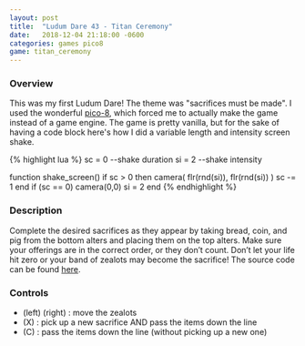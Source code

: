 ```yaml
---
layout: post
title:  "Ludum Dare 43 - Titan Ceremony"
date:   2018-12-04 21:18:00 -0600
categories: games pico8
game: titan_ceremony
---
```


### Overview
This was my first Ludum Dare! The theme was "sacrifices must be made". I used the wonderful [pico-8][pico8-site], which forced me to actually make the game instead of a game engine. The game is pretty vanilla, but for the sake of having a code block here's how I did a variable length and intensity screen shake.

{% highlight lua %}
sc = 0 --shake duration
si = 2 --shake intensity

function shake_screen()
 if sc > 0 then
  camera(
   flr(rnd(si)),
   flr(rnd(si))
  )
  sc -= 1
 end
 if (sc == 0) camera(0,0) si = 2
end
{% endhighlight %}

### Description
Complete the desired sacrifices as they appear by taking bread, coin, and pig from the bottom alters and placing them on the top alters. Make sure your offerings are in the correct order, or they don’t count. Don’t let your life hit zero or your band of zealots may become the sacrifice! The source code can be found [here][source-code].

### Controls
- (left) (right) : move the zealots
- (X) : pick up a new sacrifice AND pass the items down the line
- (C) : pass the items down the line (without picking up a new one)


[pico8-site]: https://www.lexaloffle.com/pico-8.php
[source-code]: https://gist.github.com/AlecTroemel/0d6fa45cf6436116baeae4139115112e

